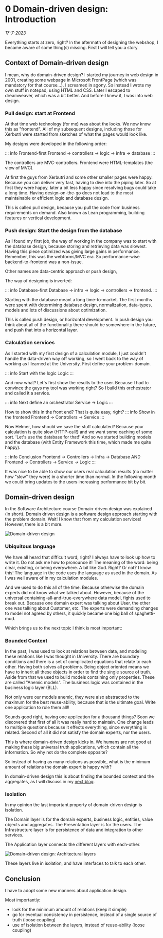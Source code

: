 # 0 Domain-driven design: Introduction
*17-7-2023*

Everything starts at zero, right? In the aftermath of designing the webshop, I became aware of some thing(s) missing. First I will tell you a story.

## Context of Domain-driven design

I mean, why do domain-driven design? I started my journey in web design in 2001, creating some webpage in Microsoft FrontPage (which was mandatory for that course...). I screamed in agony. So instead I wrote my own stuff in notepad, using HTML and CSS. Later I escaped to dreamweaver, which was a bit better. And before I knew it, I was into web design.

### Pull design: start at Frontend

At that time web technology (for me) was about the looks. We now know this as "frontend". All of my subsequent designs, including those for Xerbutri were started from sketches of what the pages would look like.

My designs were developed in the following order:

::: info Frontend-first
Frontend -> controllers -> logic -> infra -> database
:::

The controllers are MVC-controllers. Frontend were HTML-templates (the view of MVC).

At first the guys from Xerbutri and some other smaller pages were happy. Because you can deliver very fast, having to dive into the piping later. So at first they were happy, later a bit less happy since resolving bugs could take a long time. Having design-on-the-go does not lead to the most maintainable or efficient logic and database design.

This is called pull design, because you pull the code from business requirements on demand. Also known as Lean programming, building features or vertical development.

### Push design: Start the design from the database

As I found my first job, the way of working in the company was to start with the database design, because storing and retrieving data was slowest. Having this piece optimized was giving large gains in performance. Remember, this was the webforms/MVC era. So performance-wise backend-to-frontend was a non-issue.

Other names are data-centric approach or push design, 

The way of designing is inverted:

::: info Database-first
Database -> infra -> logic -> controllers -> frontend.
:::

Starting with the database meant a long time-to-market. The first months were spent with determining database design, normalization, data-types, models and lots of discussions about optimization.

This is called push design, or horizontal development. In push design you think about all of the functionality there should be somewhere in the future, and push that into a horizontal layer.

### Calculation services

As I started with my first design of a calculation module, I just couldn't handle the data-driven way off working, so I went back to the way of working as I learned at the University. First define your problem-domain.

::: info Start with the logic
Logic
:::

And now what? Let's first show the results to the user. Because I had to convince the guys my tool was working right? So I build this orchestrator and called it a service.

::: info Next define an orchestrator
Service -> Logic
:::

How to show this in the front end? That is quite easy, right?
::: info Show in the frontend
Frontend -> Controllers -> Service
:::

Now Helmer, how should we save the stuff calculated? Because your calculation is quite slow (HTTP-call!) and we want some caching of some sort. 'Let's use the database for that!' And so we started building models and the database (with Entity Framework this time, which made me quite happy).

::: info Conclusion
Frontend -> Controllers -> Infra -> Database
AND
Frontend -> Controllers -> Service -> Logic
:::

It was nice to be able to show our users real calculation results (no matter how "slow" they were) in a shorter time than normal.
In the following month we could bring updates to the users increasing performance bit by bit.

## Domain-driven design

In the Software Architecture course Domain-driven design was explained (in short). Domain driven design is a software design approach starting with the problem domain.
Wait! I know that from my calculation services! However, there is a bit more.

![Domain-driven design](/assets/images/domaindrivendesign/domaindrivendesign.svg "Domain-driven design; strategic and tactical design patterns")

### Ubiquitous language

We have all heard that difficult word, right? I always have to look up how to write it. Do not ask me how to pronounce it! The meaning of the word: being clear, existing, or being everywhere. A bit like God. Right? Or not?
I know this! The language in the code uses the language as used in the domain. As I was well aware of in my calculation modules.

And we used to do this all of the time. Because otherwise the domain experts did not know what we talked about. 
However, because of the universal containing-all-and-true-everywhere data model, fights used to break out. Because one domain expert was talking about User, the other one was talking about Customer, etc. The experts were demanding changes to model not agreed by others, it quickly became one big ball of spaghetti-mud. 

Which brings us to the next topic I think is most important:

### Bounded Context

In the past, I was used to look at relations between data, and modeling these relations like I was thought in University. There are boundary conditions and there is a set of complicated equations that relate to each other. Having both solves all problems. Being object oriented means we have to inherit all these objects in order to find the single source of truth. 
Aside from that we used to build models containing only properties. These are called "Anemic models". The business logic was contained in the business logic layer (BLL).

Not only were our models anemic, they were also abstracted to the maximum for the best reuse-ability, because that is the ultimate goal. Write one application to rule them all!!

Sounds good right, having one application for a thousand things? Soon we discovered that first of all it was really hard to maintain. One change leads to multiple questions because it effects everything, since everything is related. Second of all it did not satisfy the domain experts, nor the users.

This is where domain-driven design kicks in. We humans are not good at making these big universal truth applications, which contain all the information. So why not do the complete opposite?

So instead of having as many relations as possible, what is the minimum amount of relations the domain expert is happy with? 

In domain-driven design this is about finding the bounded context and the aggregates, as I will discuss in my [next blog](1domaindrivendesignwebshop).

### Isolation

In my opinion the last important property of domain-driven design is isolation.

The Domain layer is for the domain experts, business logic, entities, value objects and aggregates. 
The Presentation layer is for the users.
The Infrastructure layer is for persistence of data and integration to other services.

The Application layer connects the different layers with each-other.


![Domain-driven design: Architectural layers](/assets/images/domaindrivendesign/domaindrivendesignlayers.svg "Domain-driven design; Architectural layers")

These layers live in isolation, and have interfaces to talk to each other.

## Conclusion

I have to adopt some new manners about application design. 

Most importantly:
- look for the minimum amount of relations (keep it simple)
- go for eventual consistency in persistence, instead of a single source of truth (loose coupling)
- use of isolation between the layers, instead of reuse-ability (loose coupling)











